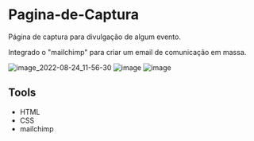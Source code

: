 # Pagina-de-Captura

Página de captura para divulgação de algum evento.

Integrado o "mailchimp" para criar um email de comunicação em massa.

![image_2022-08-24_11-56-30](https://user-images.githubusercontent.com/84747204/186383096-1bf2b6c0-aa43-415c-8f0c-27b8a17a6d23.png)
![image](https://user-images.githubusercontent.com/84747204/186384033-241cf401-ae5f-4171-a9fa-d910a8f9b0cd.png)
![image](https://user-images.githubusercontent.com/84747204/186387348-3c247c46-5200-4a36-b633-7aa4d439cfd1.png)

## Tools
* HTML
* CSS
* mailchimp

